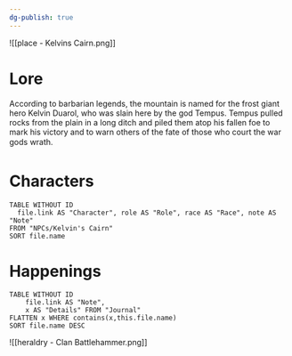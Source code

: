```yaml
---
dg-publish: true
---
```

![[place - Kelvins Cairn.png]]

# Lore
According to barbarian legends, the mountain is named for the frost giant hero Kelvin Duarol, who was slain here by the god Tempus. Tempus pulled rocks from the plain in a long ditch and piled them atop his fallen foe to mark his victory and to warn others of the fate of those who court the war gods wrath.

# Characters

```dataview 
TABLE WITHOUT ID
  file.link AS "Character", role AS "Role", race AS "Race", note AS "Note"
FROM "NPCs/Kelvin's Cairn"
SORT file.name
```

# Happenings
```dataview
TABLE WITHOUT ID
	file.link AS "Note", 
	x AS "Details" FROM "Journal"
FLATTEN x WHERE contains(x,this.file.name) 
SORT file.name DESC
```
![[heraldry - Clan Battlehammer.png]]
